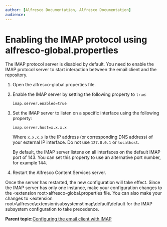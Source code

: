 ```yaml
---
author: [Alfresco Documentation, Alfresco Documentation]
audience: 
---
```


# Enabling the IMAP protocol using alfresco-global.properties

The IMAP protocol server is disabled by default. You need to enable the IMAP protocol server to start interaction between the email client and the repository.

1.  Open the alfresco-global.properties file.

2.  Enable the IMAP server by setting the following property to `true`:

    ```
    imap.server.enabled=true
    ```

3.  Set the IMAP server to listen on a specific interface using the following property:

    ```
    imap.server.host=x.x.x.x
    ```

    Where `x.x.x.x` is the IP address \(or corresponding DNS address\) of your external IP interface. Do not use `127.0.0.1` or `localhost`.

    By default, the IMAP server listens on all interfaces on the default IMAP port of 143. You can set this property to use an alternative port number, for example 144.

4.  Restart the Alfresco Content Services server.


Once the server has restarted, the new configuration will take effect. Since the IMAP server has only one instance, make your configuration changes to the <extension root\>alfresco-global.properties file. You can also make your changes to <extension root\>\\alfresco\\extension\\subsystems\\imap\\default\\default for the IMAP subsystem configuration to take precedence.

**Parent topic:**[Configuring the email client with IMAP](../concepts/imap-intro.md)

